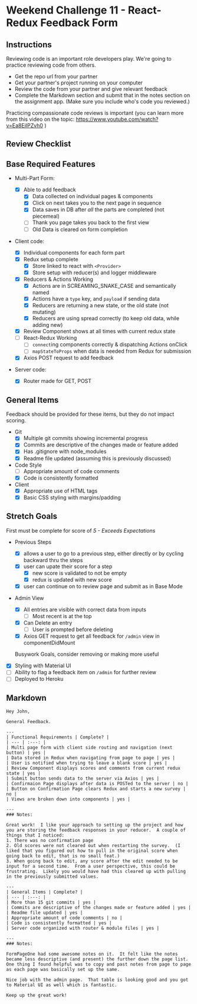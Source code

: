 # Weekend Challenge 11 - React-Redux Feedback Form

## Instructions

Reviewing code is an important role developers play. We're going to practice reviewing code from others.

- Get the repo url from your partner
- Get your partner's project running on your computer
- Review the code from your partner and give relevant feedback
- Complete the Markdown section and submit that in the notes section on the assignment app. (Make sure you include who's code you reviewed.)

Practicing compassionate code reviews is important (you can learn more from this video on the topic: https://www.youtube.com/watch?v=Ea8EiIPZvh0 )

## Review Checklist

## Base Required Features

- Multi-Part Form:

  - [x] Able to add feedback
    - [x] Data collected on individual pages & components
    - [x] Click on next takes you to the next page in sequence
    - [x] Data saves in DB after _all_ the parts are completed (not piecemeal)
    - [ ] Thank you page takes you back to the first view
    - [ ] Old Data is cleared on form completion

- Client code:

  - [x] Individual components for each form part
  - [x] Redux setup complete
    - [x] Store linked to react with `<Provider>`
    - [x] Store setup with reducer(s) and logger middleware
  - [x] Reducers & Actions Working
    - [x] Actions are in SCREAMING_SNAKE_CASE and semantically named
    - [x] Actions have a `type` key, and `payload` if sending data
    - [x] Reducers are returning a new state, or the old state (not mutating)
    - [x] Reducers are using spread correctly (to keep old data, while adding new)
  - [x] Review Component shows at all times with current redux state
  - [ ] React-Redux Working
    - [ ] `connect`ing components correctly & dispatching Actions onClick
    - [ ] `mapStateToProps` when data is needed from Redux for submission
  - [x] Axios POST request to add feedback

- Server code:
  - [x] Router made for GET, POST

## General Items

Feedback should be provided for these items, but they do not impact scoring.

- Git
  - [x] Multiple git commits showing incremental progress
  - [x] Commits are descriptive of the changes made or feature added
  - [x] Has .gitignore with node_modules
  - [x] Readme file updated (assuming this is previously discussed)
- Code Style
  - [ ] Appropriate amount of code comments
  - [x] Code is consistently formatted
- Client
  - [x] Appropriate use of HTML tags
  - [x] Basic CSS styling with margins/padding

## Stretch Goals

First must be complete for score of _5 - Exceeds Expectations_

- Previous Steps

  - [x] allows a user to go to a previous step, either directly or by cycling backward thru the steps
  - [x] user can upate their score for a step
    - [x] new score is validated to not be empty
    - [x] redux is updated with new score
  - [x] user can continue on to review page and submit as in Base Mode

- Admin View

  - [x] All entries are visible with correct data from inputs
    - [ ] Most recent is at the top
  - [x] Can Delete an entry
    - [ ] User is prompted before deleting
  - [x] Axios GET request to get all feedback for `/admin` view in componentDidMount

  Busywork Goals, consider removing or making more useful

- [x] Styling with Material UI
- [ ] Ability to flag a feedback item on `/admin` for further review
- [ ] Deployed to Heroku

## Markdown

```
Hey John,

General Feedback.

---
| Functional Requirements | Complete? |
| --- | :---: |
| Multi page form with client side routing and navigation (next button) | yes |
| Data stored in Redux when navigating from page to page | yes |
| User is notified when trying to leave a blank score | yes |
| Review Component displays scores and comments from current redux state | yes |
| Submit button sends data to the server via Axios | yes |
| Confirmaion Page displays after data is POSTed to the server | no |
| Button on Confirmation Page clears Redux and starts a new survey | no |
| Views are broken down into components | yes |

---
### Notes:

Great work!  I like your approach to setting up the project and how you are storing the feedback responses in your reducer.  A couple of things that I noticed:
1. There was no confirmation page
2. Old scores were not cleared out when restarting the survey.  (I liked that you figured out how to pull in the original score when going back to edit, that is no small feat.)
3. When going back to edit, any score after the edit needed to be input for a second time.  From a user perspective, this could be frustrating.  Likely you would have had this cleared up with pulling in the previously submitted values.

---
| General Items | Complete? |
| --- | :---: |
| More than 15 git commits | yes |
| Commits are descriptive of the changes made or feature added | yes |
| Readme file updated | yes |
| Appropriate amount of code comments | no |
| Code is consistently formatted | yes |
| Server code organized with router & module files | yes |

---
### Notes:

FormPageOne had some awesome notes on it.  It felt like the notes became less descriptive (and present) the further down the page list.  One thing I found helpful was to copy and past notes from page to page as each page was basically set up the same.

Nice job with the admin page.  That table is looking good and you got to Material UI as well which is fantastic.

Keep up the great work!

```
